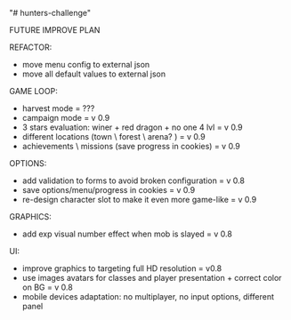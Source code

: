 "# hunters-challenge" 

FUTURE IMPROVE PLAN

REFACTOR:
- move menu config to external json
- move all default values to external json

GAME LOOP:
- harvest mode = ???
- campaign mode = v 0.9
- 3 stars evaluation: winer + red dragon + no one 4 lvl = v 0.9
- different locations (town \ forest \ arena? ) = v 0.9
- achievements \ missions (save progress in cookies) = v 0.9

OPTIONS:
- add validation to forms to avoid broken configuration = v 0.8
- save options/menu/progress in cookies = v 0.9
- re-design character slot to make it even more game-like = v 0.9

GRAPHICS:
- add exp visual number effect when mob is slayed = v 0.8

UI:
- improve graphics to targeting full HD resolution = v0.8
- use images avatars for classes and player presentation + correct color on BG = v 0.8
- mobile devices adaptation: no multiplayer, no input options, different panel